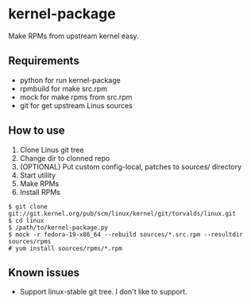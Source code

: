 kernel-package
==============

Make RPMs from upstream kernel easy.

Requirements
------------

* python for run kernel-package
* rpmbuild for make src.rpm
* mock for make rpms from src.rpm
* git for get upstream Linus sources

How to use
----------

1. Clone Linus git tree
2. Change dir to clonned repo
3. (OPTIONAL) Put custom config-local, patches to sources/ directory
4. Start utility
5. Make RPMs
6. Install RPMs


```
$ git clone git://git.kernel.org/pub/scm/linux/kernel/git/torvalds/linux.git
$ cd linux
$ /path/to/kernel-package.py
$ mock -r fedora-19-x86_64 --rebuild sources/*.src.rpm --resultdir sources/rpms
# yum install sources/rpms/*.rpm
```

Known issues
----

* Support linux-stable git tree. I don't like to support.
